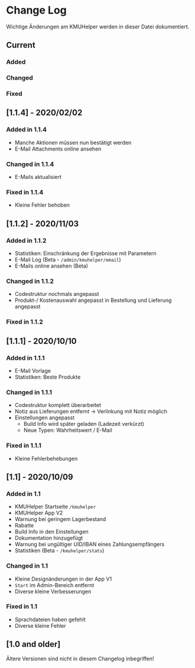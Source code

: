 # Change Log

Wichtige Änderungen am KMUHelper werden in dieser Datei dokumentiert.

## Current

### Added

### Changed

### Fixed

## [1.1.4] - 2020/02/02

### Added in 1.1.4

- Manche Aktionen müssen nun bestätigt werden
- E-Mail Attachments online ansehen

### Changed in 1.1.4

- E-Mails aktualisiert

### Fixed in 1.1.4

- Kleine Fehler behoben

## [1.1.2] - 2020/11/03

### Added in 1.1.2

- Statistiken: Einschränkung der Ergebnisse mit Parametern
- E-Mail Log (Beta - `/admin/kmuhelper/email`)
- E-Mails online ansehen (Beta)

### Changed in 1.1.2

- Codestruktur nochmals angepasst
- Produkt-/ Kostenauswahl angepasst in Bestellung und Lieferung angepasst

### Fixed in 1.1.2

## [1.1.1] - 2020/10/10

### Added in 1.1.1

- E-Mail Vorlage
- Statistiken: Beste Produkte

### Changed in 1.1.1

- Codestruktur komplett überarbeitet
- Notiz aus Lieferungen entfernt -> Verlinkung mit Notiz möglich
- Einstellungen angepasst
  - Build Info wird später geladen (Ladezeit verkürzt)
  - Neue Typen: Wahrheitswert / E-Mail

### Fixed in 1.1.1

- Kleine Fehlerbehebungen

## [1.1] - 2020/10/09

### Added in 1.1

- KMUHelper Startseite `/kmuhelper`
- KMUHelper App V2
- Warnung bei geringem Lagerbestand
- Rabatte
- Build Info in den Einstellungen
- Dokumentation hinzugefügt
- Warnung bei ungültiger UID/IBAN eines Zahlungsempfängers
- Statistiken (Beta - `/kmuhelper/stats`)

### Changed in 1.1

- Kleine Designänderungen in der App V1
- `Start` im Admin-Bereich entfernt
- Diverse kleine Verbesserungen

### Fixed in 1.1

- Sprachdateien haben gefehlt
- Diverse kleine Fehler

## [1.0 and older]

Ältere Versionen sind nicht in diesem Changelog inbegriffen!

